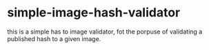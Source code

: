 # simple-image-hash-validator
this is a simple has to image validator, fot the porpuse of validating a published hash to a given image. 
